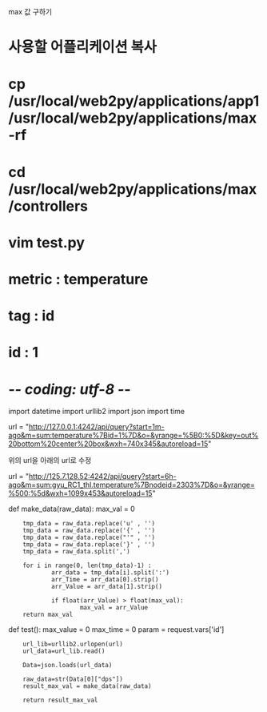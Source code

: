 max 값 구하기
# 사용할 어플리케이션 복사
# cp /usr/local/web2py/applications/app1 /usr/local/web2py/applications/max -rf
# cd /usr/local/web2py/applications/max/controllers
# vim test.py

# metric : temperature
# tag : id
# id : 1
# -*- coding: utf-8 -*-

import datetime
import urllib2
import json
import time

url = "http://127.0.0.1:4242/api/query?start=1m-ago&m=sum:temperature%7Bid=1%7D&o=&yrange=%5B0:%5D&key=out%20bottom%20center%20box&wxh=740x345&autoreload=15"

위의 url을 아래의 url로 수정

url = "http://125.7.128.52:4242/api/query?start=6h-ago&m=sum:gyu_RC1_thl.temperature%7Bnodeid=2303%7D&o=&yrange=%500:%5d&wxh=1099x453&autoreload=15"

def make_data(raw_data):
        max_val = 0

        tmp_data = raw_data.replace('u' , '')
        tmp_data = raw_data.replace('{' , '')
        tmp_data = raw_data.replace("'" , '')
        tmp_data = raw_data.replace('}' , '')
        tmp_data = raw_data.split(',')

        for i in range(0, len(tmp_data)-1) :
                arr_data = tmp_data[i].split(':')
                arr_Time = arr_data[0].strip()
                arr_Value = arr_data[1].strip()

                if float(arr_Value) > float(max_val):
                        max_val = arr_Value
        return max_val

def test():
        max_value = 0
        max_time = 0
        param = request.vars['id']

        url_lib=urllib2.urlopen(url)
        url_data=url_lib.read()

        Data=json.loads(url_data)

        raw_data=str(Data[0]["dps"])
        result_max_val = make_data(raw_data)

        return result_max_val
